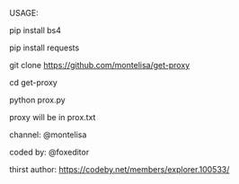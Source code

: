 USAGE:

pip install bs4

pip install requests

git clone https://github.com/montelisa/get-proxy

cd get-proxy

python prox.py

proxy will be in prox.txt

channel: @montelisa

coded by: @foxeditor

thirst author: https://codeby.net/members/explorer.100533/
